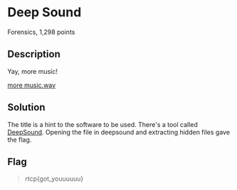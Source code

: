 # Deep Sound
Forensics, 1,298 points

## Description
Yay, more music!

[more music.wav](./includes/more%20music.wav)

## Solution
The title is a hint to the software to be used. There's a tool called [DeepSound](http://www.jpinsoft.net/DeepSound/). Opening the file in deepsound and extracting hidden files gave the flag.
 
## Flag
>rtcp{got_youuuuuu}